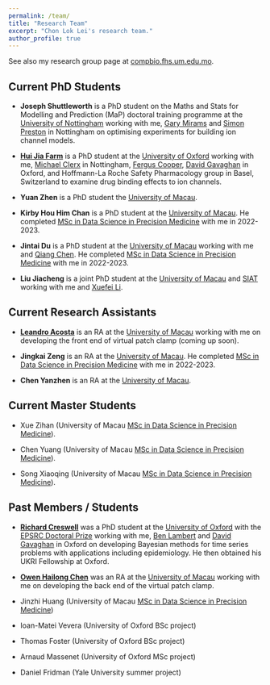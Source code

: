 ```yaml
---
permalink: /team/
title: "Research Team"
excerpt: "Chon Lok Lei's research team."
author_profile: true
---
```


See also my research group page at [compbio.fhs.um.edu.mo](https://compbio.fhs.um.edu.mo/).

## Current PhD Students


- __Joseph Shuttleworth__ is a PhD student on the Maths and Stats for Modelling and Prediction (MaP) doctoral training programme at the [University of Nottingham](https://www.nottingham.ac.uk/) working with me, [Gary Mirams](https://www.maths.nottingham.ac.uk/plp/pmzgm/) and [Simon Preston](https://www.maths.nottingham.ac.uk/plp/pmzspp/) in Nottingham on optimising experiments for building ion channel models.

- [__Hui Jia Farm__](https://www.cs.ox.ac.uk/people/hui.farm/) is a PhD student at the [University of Oxford](https://www.ox.ac.uk/) working with me, [Michael Clerx](http://michaelclerx.com/) in Nottingham, [Fergus Cooper](https://www.cs.ox.ac.uk/people/fergus.cooper/), [David Gavaghan](https://www.cs.ox.ac.uk/people/david.gavaghan/) in Oxford, and Hoffmann-La Roche Safety Pharmacology group in Basel, Switzerland to examine drug binding effects to ion channels.

- __Yuan Zhen__ is a PhD student the [University of Macau](https://um.edu.mo/).

- __Kirby Hou Him Chan__ is a PhD student at the [University of Macau](https://um.edu.mo/). He completed [MSc in Data Science in Precision Medicine](https://cds.ici.um.edu.mo/programme/specialization/precision-medicine/) with me in 2022-2023.

- __Jintai Du__ is a PhD student at the [University of Macau](https://um.edu.mo/) working with me and [Qiang Chen](https://fhs.um.edu.mo/en/staff/qiang-chen/). He completed [MSc in Data Science in Precision Medicine](https://cds.ici.um.edu.mo/programme/specialization/precision-medicine/) with me in 2022-2023.

- __Liu Jiacheng__ is a joint PhD student at the [University of Macau](https://um.edu.mo/) and [SIAT](http://english.siat.cas.cn/) working with me and [Xuefei Li](https://isynbio.siat.ac.cn/en/view.php?id=94).


## Current Research Assistants

- [__Leandro Acosta__](https://www.linkedin.com/in/leandrosacosta/) is an RA at the [University of Macau](https://www.um.edu.mo/) working with me on developing the front end of virtual patch clamp (coming up soon).

- __Jingkai Zeng__ is an RA at the [University of Macau](https://um.edu.mo/). He completed [MSc in Data Science in Precision Medicine](https://cds.ici.um.edu.mo/programme/specialization/precision-medicine/) with me in 2022-2023.

- __Chen Yanzhen__ is an RA at the [University of Macau](https://um.edu.mo/).

## Current Master Students

- Xue Zihan (University of Macau [MSc in Data Science in Precision Medicine](https://cds.ici.um.edu.mo/programme/specialization/precision-medicine/)).

- Chen Yuang (University of Macau [MSc in Data Science in Precision Medicine](https://cds.ici.um.edu.mo/programme/specialization/precision-medicine/)).

- Song Xiaoqing (University of Macau [MSc in Data Science in Precision Medicine](https://cds.ici.um.edu.mo/programme/specialization/precision-medicine/)).


## Past Members / Students

- [__Richard Creswell__](https://www.cs.ox.ac.uk/people/richard.creswell/) was a PhD student at the [University of Oxford](https://www.ox.ac.uk/) with the [EPSRC Doctoral Prize](https://www.ukri.org/what-we-offer/developing-people-and-skills/epsrc/studentships/flexibility-for-funders/epsrc-doctoral-prize/) working with me, [Ben Lambert](https://mathematics.exeter.ac.uk/staff/bcl206) and [David Gavaghan](https://www.cs.ox.ac.uk/people/david.gavaghan/) in Oxford on developing Bayesian methods for time series problems with applications including epidemiology. He then obtained his UKRI Fellowship at Oxford.

- [__Owen Hailong Chen__](http://www.linkedin.com/in/PetroOwen) was an RA at the [University of Macau](https://www.um.edu.mo/) working with me on developing the back end of the virtual patch clamp.

- Jinzhi Huang (University of Macau [MSc in Data Science in Precision Medicine](https://cds.ici.um.edu.mo/programme/specialization/precision-medicine/))

- Ioan-Matei Vevera (University of Oxford BSc project)

- Thomas Foster (University of Oxford BSc project)

- Arnaud Massenet (University of Oxford MSc project)

- Daniel Fridman (Yale University summer project)
